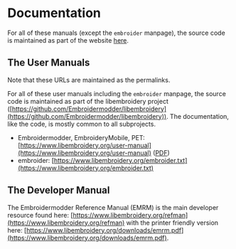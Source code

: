 # Documentation

For all of these manuals (except the `embroider` manpage),
the source code is maintained as part
of the website [here](https://github.com/Embroidermodder/docs).

## The User Manuals

Note that these URLs are maintained as the permalinks.

For all of these user manuals including the ``embroider`` manpage,
the source code is maintained as part
of the libembroidery project ([https://github.com/Embroidermodder/libembroidery](https://github.com/Embroidermodder/libembroidery)).
The documentation, like the code, is mostly common to all subprojects.

* Embroidermodder, EmbroideryMobile, PET: [https://www.libembroidery.org/user-manual](https://www.libembroidery.org/user-manual) ([PDF](https://www.libembroidery.org/em2_user_manual.pdf))
* embroider: [https://www.libembroidery.org/embroider.txt](https://www.libembroidery.org/embroider.txt)

## The Developer Manual

The Embroidermodder Reference Manual (EMRM) is the main developer 
resource found here: [https://www.libembroidery.org/refman](https://www.libembroidery.org/refman) with the printer friendly version here: [https://www.libembroidery.org/downloads/emrm.pdf](https://www.libembroidery.org/downloads/emrm.pdf).
